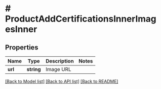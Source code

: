 # # ProductAddCertificationsInnerImagesInner

## Properties

Name | Type | Description | Notes
------------ | ------------- | ------------- | -------------
**url** | **string** | Image URL |

[[Back to Model list]](../../README.md#models) [[Back to API list]](../../README.md#endpoints) [[Back to README]](../../README.md)
